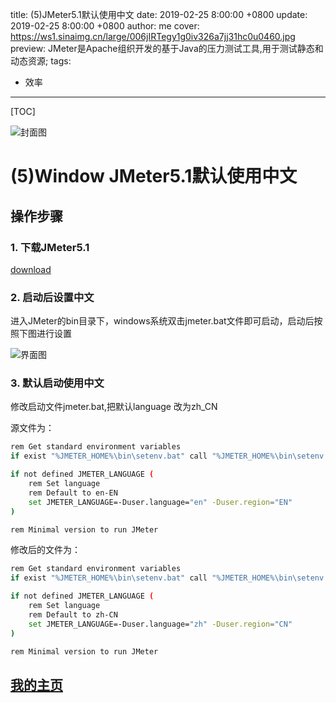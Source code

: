 title: (5)JMeter5.1默认使用中文
date: 2019-02-25 8:00:00 +0800
update: 2019-02-25 8:00:00 +0800
author: me
cover: https://ws1.sinaimg.cn/large/006jIRTegy1g0iv326a7jj31hc0u0460.jpg
preview:  JMeter是Apache组织开发的基于Java的压力测试工具,用于测试静态和动态资源;
tags:

  - 效率

---

[TOC]

![封面图](https://ws1.sinaimg.cn/large/006jIRTegy1g0iv326a7jj31hc0u0460.jpg)

# (5)Window  JMeter5.1默认使用中文

## 操作步骤

### 1. 下载JMeter5.1

[download](http://mirrors.shu.edu.cn/apache//jmeter/binaries/apache-jmeter-5.1.zip)

### 2. 启动后设置中文

进入JMeter的bin目录下，windows系统双击jmeter.bat文件即可启动，启动后按照下图进行设置

![界面图](https://ws1.sinaimg.cn/large/006jIRTegy1g0io1xhl4aj31680mxmyd.jpg)

### 3. 默认启动使用中文

修改启动文件jmeter.bat,把默认language 改为zh_CN

源文件为：

```sh
rem Get standard environment variables
if exist "%JMETER_HOME%\bin\setenv.bat" call "%JMETER_HOME%\bin\setenv.bat"

if not defined JMETER_LANGUAGE (
    rem Set language
    rem Default to en-EN
    set JMETER_LANGUAGE=-Duser.language="en" -Duser.region="EN"
)

rem Minimal version to run JMeter
```

修改后的文件为：

```sh
rem Get standard environment variables
if exist "%JMETER_HOME%\bin\setenv.bat" call "%JMETER_HOME%\bin\setenv.bat"

if not defined JMETER_LANGUAGE (
    rem Set language
    rem Default to zh-CN
    set JMETER_LANGUAGE=-Duser.language="zh" -Duser.region="CN"
)

rem Minimal version to run JMeter
```

## [我的主页](https://suveng.github.io/blog/)

